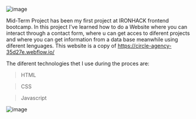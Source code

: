 ![image](https://uploads-ssl.webflow.com/61f7ff5634c23c5bef9d2e54/61f800b7cb56a839fd8ed026_Circle.svg) 



Mid-Term Project has been my first project at IRONHACK frontend bootcamp. In this project I've learned how to do a Website where you can interact through a contact form, where u can get acces to diferent projects and where you can get information from a data base meanwhile using diferent lenguages. This website is a copy of https://circle-agency-35d27e.webflow.io/ 

The diferent technologies thet I use during the proces are:

> HTML

> CSS

> Javascript


![image](https://user-images.githubusercontent.com/109300034/183027197-36d3516b-f7b6-4b69-ab08-3a0436c539ee.png)      
